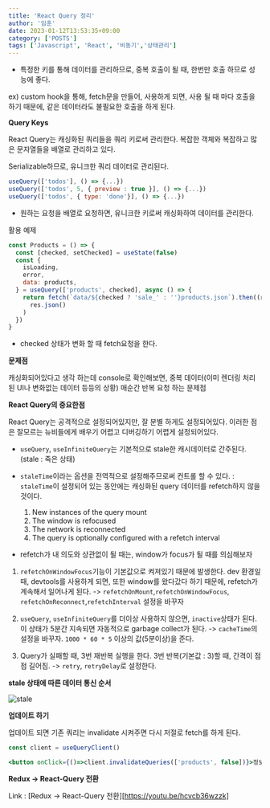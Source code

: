 ```yaml
---
title: 'React Query 정리'
author: '임훈'
date: 2023-01-12T13:53:35+09:00
category: ['POSTS']
tags: ['Javascript', 'React', '비동기','상태관리']
---
```

- 특정한 키를 통해 데이터를 관리하므로, 중복 호출이 될 때, 한번만 호출 하므로 성능에 좋다.

ex) custom hook을 통해, fetch문을 만들어, 사용하게 되면, 사용 될 때 마다 호출을 하기 때문에, 같은 데이터라도 불필요한 호출을 하게 된다.

**Query Keys**

React Query는 캐싱화된 쿼리들을 쿼리 키로써 관리한다. 복잡한 객체와 복잡하고 많은 문자열들을 배열로 관리하고 있다.

Serializable하므로, 유니크한 쿼리 데이터로 관리된다.

```js
useQuery(['todos'], () => {...})
useQuery(['todos', 5, { preview : true }], () => {...})
useQuery(['todos', { type: 'done'}], () => {...})
```

- 원하는 요청을 배열로 요청하면, 유니크한 키로써 캐싱화하여 데이터를 관리한다.

활용 예제

```jsx
const Products = () => {
  const [checked, setChecked] = useState(false)
  const {
    isLoading,
    error,
    data: products,
  } = useQuery(['products', checked], async () => {
    return fetch(`data/${checked ? 'sale_' : ''}products.json`).then((res) =>
      res.json()
    )
  })
}
```
- checked 상태가 변화 할 때 fetch요청을 한다.

**문제점**

캐싱화되어있다고 생각 하는데 console로 확인해보면, 중복 데이터(이미 렌더링 처리 된 UI나 변화없는 데이터 등등의 상황) 매순간 반복 요청 하는 문제점

**React Query의 중요한점**

React Query는 공격적으로 설정되어있지만, 잘 분별 하게도 설정되어있다. 이러한 점은 잘모르는 뉴비들에게 배우기 어렵고 디버깅하기 어렵게 설정되어있다.
- `useQuery`, `useInfiniteQuery`는 기본적으로 stale한 캐시데이터로 간주된다. (stale : 죽은 상태)
- `staleTime`이라는 옵션을 전역적으로 설정해주므로써 컨트롤 할 수 있다.
  : `staleTime`이 설정되어 있는 동안에는 캐싱화된 query 데이터를 refetch하지 않을 것이다.

  1. New instances of the query mount
  2. The window is refocused
  3. The network is reconnected
  4. The query is optionally configured with a refetch interval
- refetch가 내 의도와 상관없이 될 때는, window가 focus가 될 때를 의심해보자

1.  `refetchOnWindowFocus`기능이 기본값으로 켜져있기 때문에 발생한다. dev 환경일 때, devtools를 사용하게 되면, 또한 window를 왔다갔다 하기 때문에, refetch가 계속해서 일어나게 된다.
    -> `refetchOnMount`,`refetchOnWindowFocus`, `refetchOnReconnect`,`refetchInterval` 설정을 바꾸자

2.  `useQuery`, `useInfiniteQuery`를 더이상 사용하지 않으면, `inactive`상태가 된다. 이 상태가 5분간 지속되면 자동적으로 garbage collect가 된다.
    -> `cacheTime`의 설정을 바꾸자. `1000 * 60 * 5` 이상의 값(5분이상)을 준다.

3.  Query가 실패할 때, 3번 재반복 실행을 한다. 3번 반복(기본값 : 3)할 때, 간격이 점점 길어짐.
    -> `retry`, `retryDelay`로 설정한다.

**stale 상태에 따른 데이터 통신 순서**

![stale](images/stale.png)

**업데이트 하기**

업데이트 되면 기존 쿼리는 invalidate 시켜주면 다시 저절로 fetch를 하게 된다.

```jsx
const client = useQueryClient()

<button onClick={()=>client.invalidateQueries(['products', false])}>정보 업데이트 하기!</button>
```

**Redux -> React-Query 전환**

Link : [Redux -> React-Query 전환][https://youtu.be/hcvcb36wzzk]
